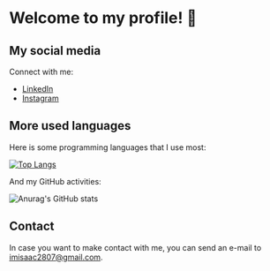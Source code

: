 # Welcome to my profile! 👋

## My social media

Connect with me:

- [LinkedIn](https://www.linkedin.com/in/isaac-finotti/)
- [Instagram](https://www.instagram.com/isaac_finotti/)

## More used languages

Here is some programming languages that I use most:

[![Top Langs](https://github-readme-stats.vercel.app/api/top-langs/?username=IFinotti)](https://github.com/IFinotti/github-readme-stats)

And my GitHub activities:

![Anurag's GitHub stats](https://github-readme-stats.vercel.app/api?username=IFinotti&hide=contribs,prs)

## Contact

In case you want to make contact with me, you can send an e-mail to [imisaac2807@gmail.com](mailto:imisaac2807@gmail.com).
